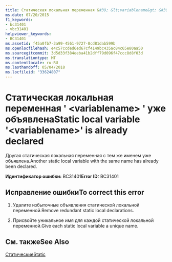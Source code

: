 ```yaml
---
title: Статическая локальная переменная &#39; &lt;variablename&gt; &#39; уже объявлена
ms.date: 07/20/2015
f1_keywords:
- bc31401
- vbc31401
helpviewer_keywords:
- BC31401
ms.assetid: f45a0fb7-3a99-4561-9727-8cd81dab599b
ms.openlocfilehash: e4c57ccded6ed67cf4149bc435ac84c65e80aa50
ms.sourcegitcommit: 3d5d33f384eeba41b2dff79d096f47ccc8d8f03d
ms.translationtype: MT
ms.contentlocale: ru-RU
ms.lasthandoff: 05/04/2018
ms.locfileid: "33624807"
---
```

# <a name="static-local-variable-39ltvariablenamegt39-is-already-declared"></a><span data-ttu-id="1eaf9-102">Статическая локальная переменная &#39; &lt;variablename&gt; &#39; уже объявлена</span><span class="sxs-lookup"><span data-stu-id="1eaf9-102">Static local variable &#39;&lt;variablename&gt;&#39; is already declared</span></span>
<span data-ttu-id="1eaf9-103">Другая статическая локальная переменная с тем же именем уже объявлена.</span><span class="sxs-lookup"><span data-stu-id="1eaf9-103">Another static local variable with the same name has already been declared.</span></span>  
  
 <span data-ttu-id="1eaf9-104">**Идентификатор ошибки:** BC31401</span><span class="sxs-lookup"><span data-stu-id="1eaf9-104">**Error ID:** BC31401</span></span>  
  
## <a name="to-correct-this-error"></a><span data-ttu-id="1eaf9-105">Исправление ошибки</span><span class="sxs-lookup"><span data-stu-id="1eaf9-105">To correct this error</span></span>  
  
1.  <span data-ttu-id="1eaf9-106">Удалите избыточные объявления статической локальной переменной.</span><span class="sxs-lookup"><span data-stu-id="1eaf9-106">Remove redundant static local declarations.</span></span>  
  
2.  <span data-ttu-id="1eaf9-107">Присвойте уникальное имя для каждой статической локальной переменной.</span><span class="sxs-lookup"><span data-stu-id="1eaf9-107">Give each static local variable a unique name.</span></span>  
  
## <a name="see-also"></a><span data-ttu-id="1eaf9-108">См. также</span><span class="sxs-lookup"><span data-stu-id="1eaf9-108">See Also</span></span>  
 [<span data-ttu-id="1eaf9-109">Статические</span><span class="sxs-lookup"><span data-stu-id="1eaf9-109">Static</span></span>](../../visual-basic/language-reference/modifiers/static.md)
